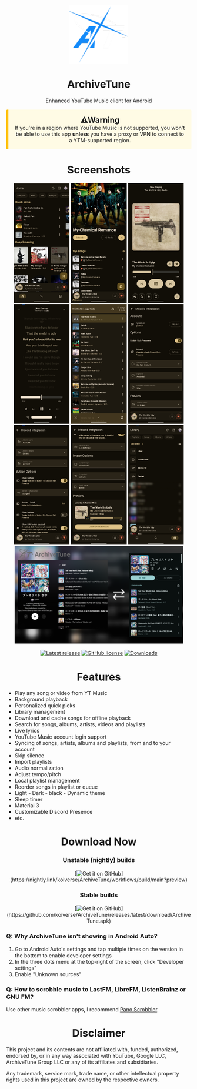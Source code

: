 <div align="center">
<img src="https://github.com/koiverse/ArchiveTune/blob/main/fastlane/metadata/android/en-US/images/icon.png" width="160" height="160" style="display: block; margin: 0 auto"/>
<h1>ArchiveTune</h1>
<p>Enhanced YouTube Music client for Android</p>

  <div style="padding: 16px; margin: 16px 0; background-color: #FFFBE5; border-left: 6px solid #FFC107; border-radius: 4px;">
  <h2 style="margin: 0;"><strong>⚠Warning</strong></h2>
 If you're in a region where YouTube Music is not supported, you won't be able to use this app <strong>unless</strong> you have a proxy or VPN to connect to a YTM-supported region.
  </div>

<h1>Screenshots</h1>

  <img src="https://github.com/koiverse/ArchiveTune/blob/main/fastlane/metadata/android/en-US/images/screenshots/screenshot_1.jpg" width="30%" />
  <img src="https://github.com/koiverse/ArchiveTune/blob/main/fastlane/metadata/android/en-US/images/screenshots/screenshot_2.jpg" width="30%" />
  <img src="https://github.com/koiverse/ArchiveTune/blob/main/fastlane/metadata/android/en-US/images/screenshots/screenshot_3.jpg" width="30%" />

  <img src="https://github.com/koiverse/ArchiveTune/blob/main/fastlane/metadata/android/en-US/images/screenshots/screenshot_4.jpg" width="30%" />
  <img src="https://github.com/koiverse/ArchiveTune/blob/main/fastlane/metadata/android/en-US/images/screenshots/screenshot_5.jpg" width="30%" />
  <img src="https://github.com/koiverse/ArchiveTune/blob/main/fastlane/metadata/android/en-US/images/screenshots/screenshot_6.jpg" width="30%" />
  <img src="https://github.com/koiverse/ArchiveTune/blob/main/fastlane/metadata/android/en-US/images/screenshots/screenshot_7.jpg" width="30%" />
  <img src="https://github.com/koiverse/ArchiveTune/blob/main/fastlane/metadata/android/en-US/images/screenshots/screenshot_8.jpg" width="30%" />
  <img src="https://github.com/koiverse/ArchiveTune/blob/main/fastlane/metadata/android/en-US/images/screenshots/screenshot_9.jpg" width="30%" />
  <img src="https://github.com/koiverse/ArchiveTune/blob/main/fastlane/metadata/android/en-US/images/screenshots/screenshot_features.png" width="91%" />
</p>

[![Latest release](https://img.shields.io/github/v/release/koiverse/ArchiveTune?style=for-the-badge)](https://github.com/koiverse/ArchiveTune/releases)
[![GitHub license](https://img.shields.io/github/license/koiverse/ArchiveTune?style=for-the-badge)](https://github.com/koiverse/ArchiveTune/blob/main/LICENSE)
[![Downloads](https://img.shields.io/github/downloads/koiverse/ArchiveTune/total?style=for-the-badge)](https://github.com/koiverse/ArchiveTune/releases)
</div>

<div align="center">
<h1>Features</h1>
 </div>
 
- Play any song or video from YT Music
- Background playback 
- Personalized quick picks 
- Library management 
- Download and cache songs for offline playback
- Search for songs, albums, artists, videos and playlists
- Live lyrics 
- YouTube Music account login support
- Syncing of songs, artists, albums and playlists, from and to your account
- Skip silence 
- Import playlists 
- Audio normalization 
- Adjust tempo/pitch 
- Local playlist management
- Reorder songs in playlist or queue 
- Light - Dark - black - Dynamic theme
- Sleep timer
- Material 3 
- Customizable Discord Presence
- etc.

<div align="center">
<h1>Download Now</h1>

<h3>Unstable (nightly) builds</h3>
[<img src="https://github.com/machiav3lli/oandbackupx/blob/034b226cea5c1b30eb4f6a6f313e4dadcbb0ece4/badge_github.png" alt="Get it on GitHub" height="82"
align="center">](https://nightly.link/koiverse/ArchiveTune/workflows/build/main?preview)
<br>
<h3>Stable builds</h3>
[<img src="https://github.com/machiav3lli/oandbackupx/blob/034b226cea5c1b30eb4f6a6f313e4dadcbb0ece4/badge_github.png" alt="Get it on GitHub" height="82"
align="center">](https://github.com/koiverse/ArchiveTune/releases/latest/download/ArchiveTune.apk)

</div>

<h3> Q: Why ArchiveTune isn't showing in Android Auto? </h3>

1. Go to Android Auto's settings and tap multiple times on the version in the bottom to enable
   developer settings
2. In the three dots menu at the top-right of the screen, click "Developer settings"
3. Enable "Unknown sources"

<h3> Q: How to scrobble music to LastFM, LibreFM, ListenBrainz or GNU FM? </h3>

Use other music scrobbler apps, I recommend [Pano Scrobbler](https://play.google.com/store/apps/details?id=com.arn.scrobble).

</div>

<div align="center">
<h1>Disclaimer</h1>
</div>

This project and its contents are not affiliated with, funded, authorized, endorsed by, or in any way associated with YouTube, Google LLC, ArchiveTune Group LLC or any of its affiliates and subsidiaries.

Any trademark, service mark, trade name, or other intellectual property rights used in this project are owned by the respective owners.
